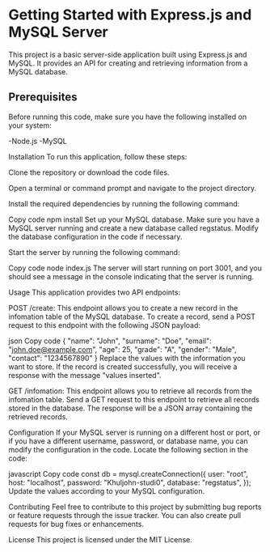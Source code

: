 # Getting Started with Express.js and MySQL Server


This project is a basic server-side application built using Express.js and MySQL. It provides an API for creating and retrieving information from a MySQL database.

## Prerequisites
Before running this code, make sure you have the following installed on your system:

-Node.js
-MySQL

Installation
To run this application, follow these steps:

Clone the repository or download the code files.

Open a terminal or command prompt and navigate to the project directory.

Install the required dependencies by running the following command:

Copy code
npm install
Set up your MySQL database. Make sure you have a MySQL server running and create a new database called regstatus. Modify the database configuration in the code if necessary.

Start the server by running the following command:

Copy code
node index.js
The server will start running on port 3001, and you should see a message in the console indicating that the server is running.

Usage
This application provides two API endpoints:

POST /create: This endpoint allows you to create a new record in the infomation table of the MySQL database. To create a record, send a POST request to this endpoint with the following JSON payload:

json
Copy code
{
  "name": "John",
  "surname": "Doe",
  "email": "john.doe@example.com",
  "age": 25,
  "grade": "A",
  "gender": "Male",
  "contact": "1234567890"
}
Replace the values with the information you want to store. If the record is created successfully, you will receive a response with the message "values inserted".

GET /infomation: This endpoint allows you to retrieve all records from the infomation table. Send a GET request to this endpoint to retrieve all records stored in the database. The response will be a JSON array containing the retrieved records.

Configuration
If your MySQL server is running on a different host or port, or if you have a different username, password, or database name, you can modify the configuration in the code. Locate the following section in the code:

javascript
Copy code
const db = mysql.createConnection({
  user: "root",
  host: "localhost",
  password: "Khuljohn-studi0",
  database: "regstatus",
});
Update the values according to your MySQL configuration.

Contributing
Feel free to contribute to this project by submitting bug reports or feature requests through the issue tracker. You can also create pull requests for bug fixes or enhancements.

License
This project is licensed under the MIT License.



